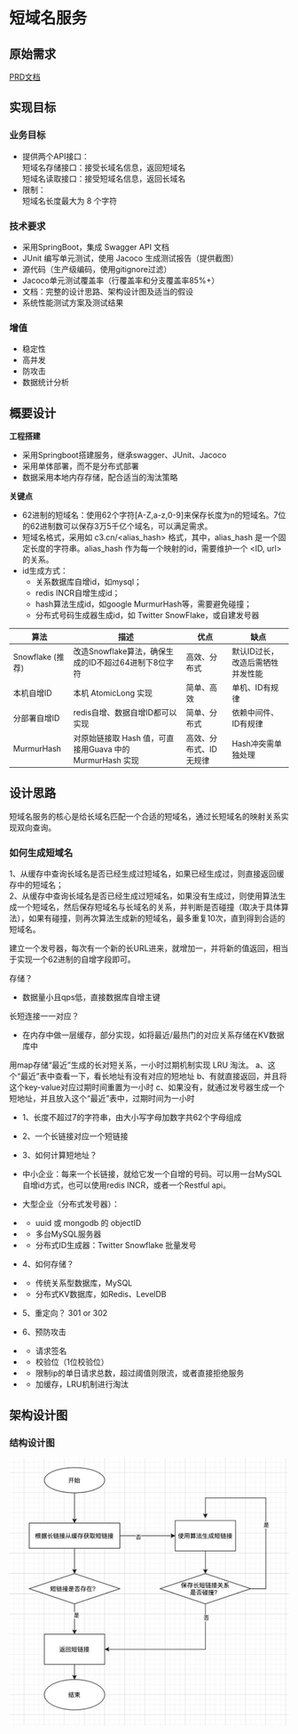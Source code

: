 # 短域名服务

## 原始需求
[PRD文档](https://github.com/scdt-china/interview-assignments/tree/master/java)

## 实现目标
### 业务目标
+ 提供两个API接口：   
    短域名存储接口：接受长域名信息，返回短域名   
    短域名读取接口：接受短域名信息，返回长域名
+ 限制：   
    短域名长度最大为 8 个字符

### 技术要求
+ 采用SpringBoot，集成 Swagger API 文档
+ JUnit 编写单元测试，使用 Jacoco 生成测试报告（提供截图）
+ 源代码（生产级编码，使用gitignore过滤） 
+ Jacoco单元测试覆盖率（行覆盖率和分支覆盖率85%+）
+ 文档：完整的设计思路、架构设计图及适当的假设 
+ 系统性能测试方案及测试结果 

### 增值
+ 稳定性
+ 高并发
+ 防攻击
+ 数据统计分析
    
## 概要设计
**工程搭建**
+ 采用Springboot搭建服务，继承swagger、JUnit、Jacoco
+ 采用单体部署，而不是分布式部署
+ 数据采用本地内存存储，配合适当的淘汰策略

**关键点**
+ 62进制的短域名：使用62个字符[A-Z,a-z,0-9]来保存长度为n的短域名。7位的62进制数可以保存3万5千亿个域名，可以满足需求。
+ 短域名格式，采用如 c3.cn/<alias_hash> 格式，其中，alias_hash 是一个固定长度的字符串。alias_hash 作为每一个映射的id，需要维护一个 <ID, url> 的关系。
+ id生成方式：
   - 关系数据库自增id，如mysql；
   - redis INCR自增生成id；
   - hash算法生成id，如google MurmurHash等，需要避免碰撞；
   - 分布式号码生成器生成id，如 Twitter SnowFlake，或自建发号器
   
| 算法 | 描述| 优点 |缺点 |
| --- | --- | --- |--- |
|Snowflake (推荐)| 改造Snowflake算法，确保生成的ID不超过64进制下8位字符 | 高效、分布式 | 默认ID过长，改造后需牺牲并发性能 |
|  本机自增ID| 本机 AtomicLong 实现 | 简单、高效 | 单机、ID有规律 |
|  分部署自增ID| redis自增、数据自增ID都可以实现 | 简单、分布式 | 依赖中间件、ID有规律 |
|MurmurHash | 对原始链接取 Hash 值，可直接用Guava 中的 MurmurHash 实现 | 高效、分布式、ID无规律 | Hash冲突需单独处理 |

    
## 设计思路
短域名服务的核心是给长域名匹配一个合适的短域名，通过长短域名的映射关系实现双向查询。

### 如何生成短域名
1、从缓存中查询长域名是否已经生成过短域名，如果已经生成过，则直接返回缓存中的短域名；   
2、从缓存中查询长域名是否已经生成过短域名，如果没有生成过，则使用算法生成一个短域名，然后保存短域名与长域名的关系，并判断是否碰撞（取决于具体算法），如果有碰撞，则再次算法生成新的短域名，最多重复10次，直到得到合适的短域名。



建立一个发号器，每次有一个新的长URL进来，就增加一，并将新的值返回，相当于实现一个62进制的自增字段即可。

存储？
- 数据量小且qps低，直接数据库自增主键

长短连接一一对应？
- 在内存中做一层缓存，部分实现，如将最近/最热门的对应关系存储在KV数据库中

用map存储“最近”生成的长对短关系，一小时过期机制实现 LRU 淘汰。
a、这个“最近”表中查看一下，看长地址有没有对应的短地址
b、有就直接返回，并且将这个key-value对应过期时间重置为一小时
c、如果没有，就通过发号器生成一个短地址，并且放入这个“最近”表中，过期时间为一小时


+ 1、长度不超过7的字符串，由大小写字母加数字共62个字母组成
+ 2、一个长链接对应一个短链接
+ 3、如何计算短地址？
+ 中小企业：每来一个长链接，就给它发一个自增的号码。可以用一台MySQL自增id方式，也可以使用redis INCR，或者一个Restful api。
+ 大型企业（分布式发号器）：
+ 	- uuid 或 mongodb 的 objectID
+	- 多台MySQL服务器
+	- 分布式ID生成器：Twitter Snowflake
批量发号

+ 4、如何存储？
+	- 传统关系型数据库，MySQL
+	- 分布式KV数据库，如Redis、LevelDB

+ 5、重定向？ 301 or 302

+ 6、预防攻击
+	- 请求签名
+	- 校验位（1位校验位）
+	- 限制ip的单日请求总数，超过阈值则限流，或者直接拒绝服务
+	- 加缓存，LRU机制进行淘汰


## 架构设计图

### 结构设计图
![核心流程图](docs/images/tinyurl_main_flow.jpg)
